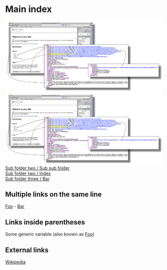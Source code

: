 # Main index 
![Foo](foo.png)
![Bar](bar.png)
[Sub folder two / Sub sub folder ](/myroot/sub-folder-two/sub-sub-folder) <br>
[Sub folder two / Index ](/myroot/sub-folder-two/index.md) <br>
[Sub folder three / Bar](/myroot/sub-folder-three/bar.md) <br>

## Multiple links on the same line
[Foo](/myroot/foo.md) - [Bar](/myroot/bar.md) <br>

## Links inside parentheses
Some generic variable (also known as [Foo](/myroot/foo.md))<br>

## External links
[Wikipedia](https://en.wikipedia.org)


